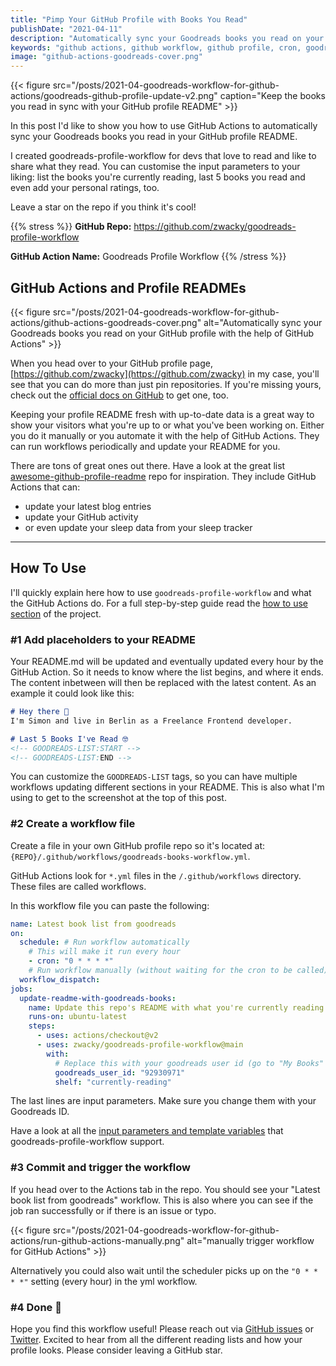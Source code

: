 ```yaml
---
title: "Pimp Your GitHub Profile with Books You Read"
publishDate: "2021-04-11"
description: "Automatically sync your Goodreads books you read on your GitHub profile with the help of GitHub Actions."
keywords: "github actions, github workflow, github profile, cron, goodreads"
image: "github-actions-goodreads-cover.png"
---
```


{{< figure src="/posts/2021-04-goodreads-workflow-for-github-actions/goodreads-github-profile-update-v2.png" caption="Keep the books you read in sync with your GitHub profile README" >}}

In this post I'd like to show you how to use GitHub Actions to automatically sync your Goodreads books you read in your GitHub profile README.

I created goodreads-profile-workflow for devs that love to read and like to share what they read. You can customise the input parameters to your liking: list the books you're currently reading, last 5 books you read and even add your personal ratings, too.

Leave a star on the repo if you think it's cool!

{{% stress %}}
**GitHub Repo:** https://github.com/zwacky/goodreads-profile-workflow

**GitHub Action Name:** Goodreads Profile Workflow
{{% /stress %}}

## GitHub Actions and Profile READMEs
{{< figure src="/posts/2021-04-goodreads-workflow-for-github-actions/github-actions-goodreads-cover.png" alt="Automatically sync your Goodreads books you read on your GitHub profile with the help of GitHub Actions" >}}



When you head over to your GitHub profile page, [https://github.com/zwacky](https://github.com/zwacky) in my case, you'll see that you can do more than just pin repositories. If you're missing yours, check out the [official docs on GitHub](https://docs.github.com/en/github/setting-up-and-managing-your-github-profile/managing-your-profile-readme) to get one, too.

Keeping your profile README fresh with up-to-date data is a great way to show your visitors what you're up to or what you've been working on. Either you do it manually or you automate it with the help of GitHub Actions. They can run workflows periodically and update your README for you.

There are tons of great ones out there. Have a look at the great list [awesome-github-profile-readme](https://github.com/abhisheknaiidu/awesome-github-profile-readme) repo for inspiration. They include GitHub Actions that can:
* update your latest blog entries
* update your GitHub activity
* or even update your sleep data from your sleep tracker

---

## How To Use

I'll quickly explain here how to use `goodreads-profile-workflow` and what the GitHub Actions do. For a full step-by-step guide read the [how to use section](https://github.com/zwacky/goodreads-profile-workflow#how-to-use) of the project.

### #1 Add placeholders to your README

Your README.md will be updated and eventually updated every hour by the GitHub Action. So it needs to know where the list begins, and where it ends. The content inbetween will then be replaced with the latest content. As an example it could look like this:

```md
# Hey there 👋
I'm Simon and live in Berlin as a Freelance Frontend developer.

# Last 5 Books I've Read 🤓
<!-- GOODREADS-LIST:START -->
<!-- GOODREADS-LIST:END -->
```

You can customize the `GOODREADS-LIST` tags, so you can have multiple workflows updating different sections in your README. This is also what I'm using to get to the screenshot at the top of this post.

### #2 Create a workflow file

Create a file in your own GitHub profile repo so it's located at: `{REPO}/.github/workflows/goodreads-books-workflow.yml`.

GitHub Actions look for `*.yml` files in the `/.github/workflows` directory. These files are called workflows.

In this workflow file you can paste the following:

```yml
name: Latest book list from goodreads
on:
  schedule: # Run workflow automatically
    # This will make it run every hour
    - cron: "0 * * * *"
    # Run workflow manually (without waiting for the cron to be called), through the Github Actions Workflow page directly
  workflow_dispatch:
jobs:
  update-readme-with-goodreads-books:
    name: Update this repo's README with what you're currently reading
    runs-on: ubuntu-latest
    steps:
      - uses: actions/checkout@v2
      - uses: zwacky/goodreads-profile-workflow@main
        with:
          # Replace this with your goodreads user id (go to "My Books" on goodreads to see it in the URL)
          goodreads_user_id: "92930971"
          shelf: "currently-reading"
```

The last lines are input parameters. Make sure you change them with your Goodreads ID.

Have a look at all the [input parameters and template variables](https://github.com/zwacky/goodreads-profile-workflow#inputs) that goodreads-profile-workflow support.

### #3 Commit and trigger the workflow

If you head over to the Actions tab in the repo. You should see your "Latest book list from goodreads" workflow. This is also where you can see if the job ran successfully or if there is an issue or typo.

{{< figure src="/posts/2021-04-goodreads-workflow-for-github-actions/run-github-actions-manually.png" alt="manually trigger workflow for GitHub Actions" >}}

Alternatively you could also wait until the scheduler picks up on the `"0 * * * *"` setting (every hour) in the yml workflow.

### #4 Done 🎉

Hope you find this workflow useful! Please reach out via [GitHub issues](https://github.com/zwacky/goodreads-profile-workflow/issues) or [Twitter](https://twitter.com/zwacky). Excited to hear from all the different reading lists and how your profile looks. Please consider leaving a GitHub star.